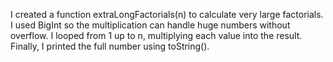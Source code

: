 I created a function extraLongFactorials(n) to calculate very large factorials. I used BigInt so the multiplication can handle huge numbers without overflow. I looped from 1 up to n, multiplying each value into the result. Finally, I printed the full number using toString().